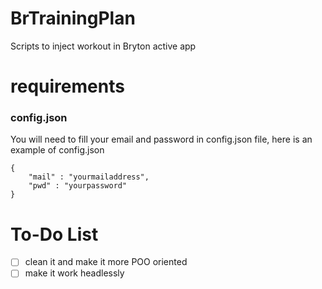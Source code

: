 # BrTrainingPlan
Scripts  to inject workout in Bryton active app


# requirements
### config.json
You will need to fill your email and password in config.json file, here is an example of config.json  
```
{
    "mail" : "yourmailaddress",
    "pwd" : "yourpassword"
}
```


# To-Do List

- [ ] clean it and make it more POO oriented  
- [ ] make it work headlessly
